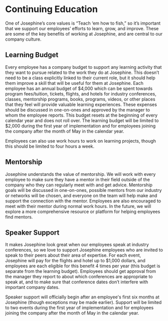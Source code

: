 # Continuing Education

One of Josephine’s core values is “Teach ‘em how to fish,” so it’s important that we support our employees’ efforts to learn, grow, and improve. These are some of the key benefits of working at Josephine, and are central to our company culture.

## Learning Budget

Every employee has a company budget to support any learning activity that they want to pursue related to the work they do at Josephine. This doesn’t need to be a class explicitly linked to their current role, but it should help them improve a skill that will be useful for them at Josephine. Each employee has an annual budget of $4,000 which can be spent towards program fees/tuition, tickets, flights, and hotels for industry conferences, classes, mentorship programs, books, programs, videos, or other places that they feel will provide valuable learning experiences. These expenses should be discussed in one-on-ones and approved by the manager to whom the employee reports. This budget resets at the beginning of every calendar year and does not roll over.  The learning budget will be limited to $2,000 during the first year of implementation and for employees joining the company after the month of May in the calendar year.

Employees can also use work hours to work on learning projects, though this should be limited to four hours a week.

## Mentorship

Josephine understands the value of mentorship.  We will work with every employee to make sure they have a mentor in their field outside of the company who they can regularly meet with and get advice. Mentorship goals will be discussed in one-on-ones, possible mentors from our industry or networks will be chosen, and everyone on the team will help make and support the connection with the mentor. Employees are also encouraged to meet with their mentor during normal work hours. In the future, we will explore a more comprehensive resource or platform for helping employees find mentors.

## Speaker Support

It makes Josephine look great when our employees speak at industry conferences, so we love to support Josephine employees who are invited to speak to their peers about their area of expertise. For each event, Josephine will pay for the flights and hotel up to $1,000 dollars, and employees are each eligible for this benefit 4 times per year (this budget is separate from the learning budget). Employees should get approval from the manager they report to about which conferences are appropriate to speak at, and to make sure that conference dates don’t interfere with important company dates.

Speaker support will officially begin after an employee's first six months at Josephine (though exceptions may be made earlier). Support will be limited to two events during the first year of implementation and for employees joining the company after the month of May in the calendar year.
